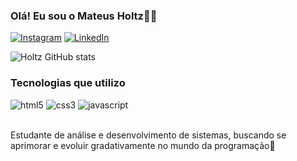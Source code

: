### Olá! Eu sou o Mateus Holtz🤝🏼

[![Instagram](https://img.shields.io/badge/Instagram-E4405F?style=for-the-badge&logo=instagram&logoColor=white)](https://www.instagram.com/mt_holtz/?hl=pt-br)
[![LinkedIn](https://img.shields.io/badge/LinkedIn-0077B5?style=for-the-badge&logo=linkedin&logoColor=white)](https://www.linkedin.com/in/mateus-holtz-432148215/)

![Holtz GitHub stats](https://github-readme-stats.vercel.app/api?username=mateusholtz&show_icons=true&theme=radical)

### Tecnologias que utilizo

<div style="display: inline_block">
    <img aling=center alt="html5" src="https://img.shields.io/badge/HTML5-E34F26?style=for-the-badge&logo=html5&logoColor=white"/>
    <img aling=center alt="css3" src="https://img.shields.io/badge/CSS3-1572B6?style=for-the-badge&logo=css3&logoColor=white"/>
    <img aling=center alt="javascript" src="https://img.shields.io/badge/JavaScript-323330?style=for-the-badge&logo=javascript&logoColor=F7DF1E"/>
</div>
<br/>

Estudante de análise e desenvolvimento de sistemas, buscando se aprimorar e evoluir gradativamente no mundo da programação🚀
